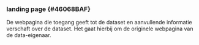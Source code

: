 ### landing page {#46068BAF}
De webpagina die toegang geeft tot de dataset en aanvullende informatie verschaft over de dataset. Het gaat hierbij om de originele webpagina van de data-eigenaar.
